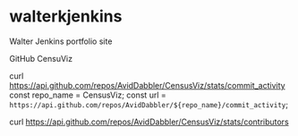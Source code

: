 # walterkjenkins
Walter Jenkins portfolio site


GitHub CensuViz


curl https://api.github.com/repos/AvidDabbler/CensusViz/stats/commit_activity
const repo_name = CensusViz;
const url = `https://api.github.com/repos/AvidDabbler/${repo_name}/commit_activity`;

curl https://api.github.com/repos/AvidDabbler/CensusViz/stats/contributors